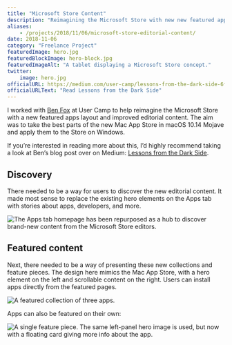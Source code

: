 ```yaml
---
title: "Microsoft Store Content"
description: "Reimagining the Microsoft Store with new new featured apps layout and improved editorial content."
aliases:
    - /projects/2018/11/06/microsoft-store-editorial-content/
date: 2018-11-06
category: "Freelance Project"
featuredImage: hero.jpg
featuredBlockImage: hero-block.jpg
featuredImageAlt: "A tablet displaying a Microsoft Store concept."
twitter:
    image: hero.jpg
officialURL: https://medium.com/user-camp/lessons-from-the-dark-side-6f8b6e2db5f7
officialURLText: "Read Lessons from the Dark Side"
---
```


I worked with [Ben Fox](https://twitter.com/ductionist) at User Camp to help reimagine the Microsoft Store with a new featured apps layout and improved editorial content. The aim was to take the best parts of the new Mac App Store in macOS 10.14 Mojave and apply them to the Store on Windows.

If you’re interested in reading more about this, I’d highly recommend taking a look at Ben’s blog post over on Medium: [Lessons from the Dark Side](https://medium.com/user-camp/lessons-from-the-dark-side-6f8b6e2db5f7).

## Discovery

There needed to be a way for users to discover the new editorial content. It made most sense to replace the existing hero elements on the Apps tab with stories about apps, developers, and more.

![The Apps tab homepage has been repurposed as a hub to discover brand-new content from the Microsoft Store editors.](./discover.jpg)

## Featured content

Next, there needed to be a way of presenting these new collections and feature pieces. The design here mimics the Mac App Store, with a hero element on the left and scrollable content on the right. Users can install apps directly from the featured pages.

![A featured collection of three apps.](./collection.jpg)

Apps can also be featured on their own:

![A single feature piece. The same left-panel hero image is used, but now with a floating card giving more info about the app.](./app.jpg)